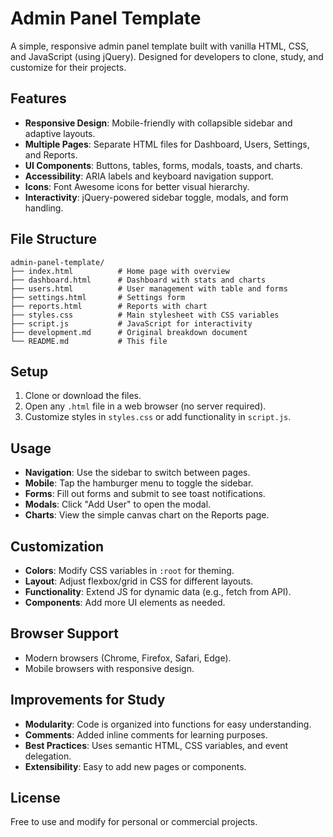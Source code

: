 # Admin Panel Template

A simple, responsive admin panel template built with vanilla HTML, CSS, and JavaScript (using jQuery). Designed for developers to clone, study, and customize for their projects.

## Features

- **Responsive Design**: Mobile-friendly with collapsible sidebar and adaptive layouts.
- **Multiple Pages**: Separate HTML files for Dashboard, Users, Settings, and Reports.
- **UI Components**: Buttons, tables, forms, modals, toasts, and charts.
- **Accessibility**: ARIA labels and keyboard navigation support.
- **Icons**: Font Awesome icons for better visual hierarchy.
- **Interactivity**: jQuery-powered sidebar toggle, modals, and form handling.

## File Structure

```
admin-panel-template/
├── index.html          # Home page with overview
├── dashboard.html      # Dashboard with stats and charts
├── users.html          # User management with table and forms
├── settings.html       # Settings form
├── reports.html        # Reports with chart
├── styles.css          # Main stylesheet with CSS variables
├── script.js           # JavaScript for interactivity
├── development.md      # Original breakdown document
└── README.md           # This file
```

## Setup

1. Clone or download the files.
2. Open any `.html` file in a web browser (no server required).
3. Customize styles in `styles.css` or add functionality in `script.js`.

## Usage

- **Navigation**: Use the sidebar to switch between pages.
- **Mobile**: Tap the hamburger menu to toggle the sidebar.
- **Forms**: Fill out forms and submit to see toast notifications.
- **Modals**: Click "Add User" to open the modal.
- **Charts**: View the simple canvas chart on the Reports page.

## Customization

- **Colors**: Modify CSS variables in `:root` for theming.
- **Layout**: Adjust flexbox/grid in CSS for different layouts.
- **Functionality**: Extend JS for dynamic data (e.g., fetch from API).
- **Components**: Add more UI elements as needed.

## Browser Support

- Modern browsers (Chrome, Firefox, Safari, Edge).
- Mobile browsers with responsive design.

## Improvements for Study

- **Modularity**: Code is organized into functions for easy understanding.
- **Comments**: Added inline comments for learning purposes.
- **Best Practices**: Uses semantic HTML, CSS variables, and event delegation.
- **Extensibility**: Easy to add new pages or components.

## License

Free to use and modify for personal or commercial projects.